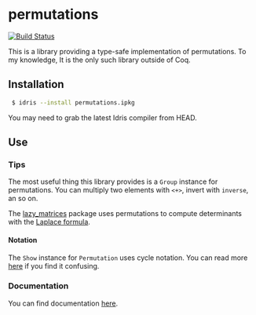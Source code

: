 # permutations

[![Build Status](https://travis-ci.org/vmchale/permutations.svg?branch=master)](https://travis-ci.org/vmchale/permutations)

This is a library providing a type-safe implementation of permutations.
To my knowledge, It is the only such library outside of
Coq.

## Installation

```bash
 $ idris --install permutations.ipkg
```

You may need to grab the latest Idris compiler from HEAD.

## Use

### Tips

The most useful thing this library provides is a `Group` instance for
permutations. You can multiply two elements with `<+>`, invert with `inverse`,
an so on.

The [lazy\_matrices](https://hub.darcs.net/vmchale/lazy_matrices) package uses
permutations to compute determinants with the [Laplace
formula](https://www.encyclopediaofmath.org/index.php?title=Determinant).

#### Notation

The `Show` instance for `Permutation` uses cycle notation. You can read more
[here](http://dlmf.nist.gov/26.13) if you find it confusing.

### Documentation

You can find documentation
[here](https://vmchale.github.io/permutations/index.html).
